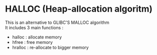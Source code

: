 # HALLOC (Heap-allocation algoritm)
This is an alternative to GLIBC'S MALLOC algorithm  
It includes 3 main functions :
- halloc : allocate memory
- hfree : free memory
- hralloc : re-allocate to bigger memory
